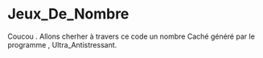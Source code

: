 # Jeux_De_Nombre
Coucou . Allons cherher à travers ce code un nombre Caché généré par le programme ,  Ultra_Antistressant.
